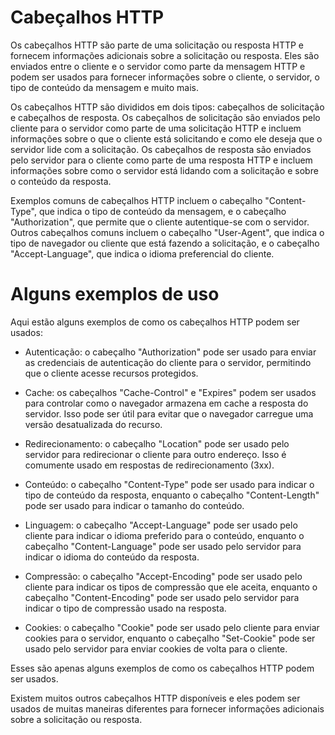 # Cabeçalhos HTTP

Os cabeçalhos HTTP são parte de uma solicitação ou resposta HTTP e fornecem informações adicionais sobre a solicitação ou resposta. Eles são enviados entre o cliente e o servidor como parte da mensagem HTTP e podem ser usados para fornecer informações sobre o cliente, o servidor, o tipo de conteúdo da mensagem e muito mais.

Os cabeçalhos HTTP são divididos em dois tipos: cabeçalhos de solicitação e cabeçalhos de resposta. Os cabeçalhos de solicitação são enviados pelo cliente para o servidor como parte de uma solicitação HTTP e incluem informações sobre o que o cliente está solicitando e como ele deseja que o servidor lide com a solicitação. Os cabeçalhos de resposta são enviados pelo servidor para o cliente como parte de uma resposta HTTP e incluem informações sobre como o servidor está lidando com a solicitação e sobre o conteúdo da resposta.

Exemplos comuns de cabeçalhos HTTP incluem o cabeçalho "Content-Type", que indica o tipo de conteúdo da mensagem, e o cabeçalho "Authorization", que permite que o cliente autentique-se com o servidor. Outros cabeçalhos comuns incluem o cabeçalho "User-Agent", que indica o tipo de navegador ou cliente que está fazendo a solicitação, e o cabeçalho "Accept-Language", que indica o idioma preferencial do cliente.

# Alguns exemplos de uso

Aqui estão alguns exemplos de como os cabeçalhos HTTP podem ser usados:

- Autenticação: o cabeçalho "Authorization" pode ser usado para enviar as credenciais de autenticação do cliente para o servidor, permitindo que o cliente acesse recursos protegidos.

- Cache: os cabeçalhos "Cache-Control" e "Expires" podem ser usados para controlar como o navegador armazena em cache a resposta do servidor. Isso pode ser útil para evitar que o navegador carregue uma versão desatualizada do recurso.

- Redirecionamento: o cabeçalho "Location" pode ser usado pelo servidor para redirecionar o cliente para outro endereço. Isso é comumente usado em respostas de redirecionamento (3xx).

- Conteúdo: o cabeçalho "Content-Type" pode ser usado para indicar o tipo de conteúdo da resposta, enquanto o cabeçalho "Content-Length" pode ser usado para indicar o tamanho do conteúdo.

- Linguagem: o cabeçalho "Accept-Language" pode ser usado pelo cliente para indicar o idioma preferido para o conteúdo, enquanto o cabeçalho "Content-Language" pode ser usado pelo servidor para indicar o idioma do conteúdo da resposta.

- Compressão: o cabeçalho "Accept-Encoding" pode ser usado pelo cliente para indicar os tipos de compressão que ele aceita, enquanto o cabeçalho "Content-Encoding" pode ser usado pelo servidor para indicar o tipo de compressão usado na resposta.

- Cookies: o cabeçalho "Cookie" pode ser usado pelo cliente para enviar cookies para o servidor, enquanto o cabeçalho "Set-Cookie" pode ser usado pelo servidor para enviar cookies de volta para o cliente.

Esses são apenas alguns exemplos de como os cabeçalhos HTTP podem ser usados. 

Existem muitos outros cabeçalhos HTTP disponíveis e eles podem ser usados de muitas maneiras diferentes para fornecer informações adicionais sobre a solicitação ou resposta.